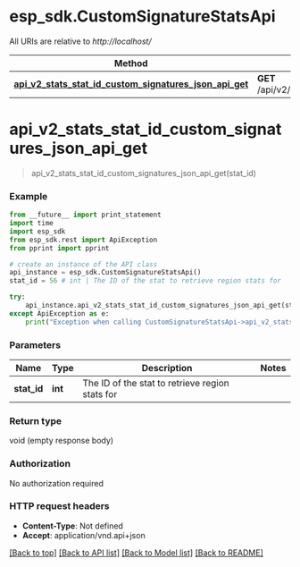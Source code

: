 # esp_sdk.CustomSignatureStatsApi

All URIs are relative to *http://localhost/*

Method | HTTP request | Description
------------- | ------------- | -------------
[**api_v2_stats_stat_id_custom_signatures_json_api_get**](CustomSignatureStatsApi.md#api_v2_stats_stat_id_custom_signatures_json_api_get) | **GET** /api/v2/stats/{stat_id}/custom_signatures.json_api | 


# **api_v2_stats_stat_id_custom_signatures_json_api_get**
> api_v2_stats_stat_id_custom_signatures_json_api_get(stat_id)



### Example 
```python
from __future__ import print_statement
import time
import esp_sdk
from esp_sdk.rest import ApiException
from pprint import pprint

# create an instance of the API class
api_instance = esp_sdk.CustomSignatureStatsApi()
stat_id = 56 # int | The ID of the stat to retrieve region stats for

try: 
    api_instance.api_v2_stats_stat_id_custom_signatures_json_api_get(stat_id)
except ApiException as e:
    print("Exception when calling CustomSignatureStatsApi->api_v2_stats_stat_id_custom_signatures_json_api_get: %s\n" % e)
```

### Parameters

Name | Type | Description  | Notes
------------- | ------------- | ------------- | -------------
 **stat_id** | **int**| The ID of the stat to retrieve region stats for | 

### Return type

void (empty response body)

### Authorization

No authorization required

### HTTP request headers

 - **Content-Type**: Not defined
 - **Accept**: application/vnd.api+json

[[Back to top]](#) [[Back to API list]](../README.md#documentation-for-api-endpoints) [[Back to Model list]](../README.md#documentation-for-models) [[Back to README]](../README.md)

